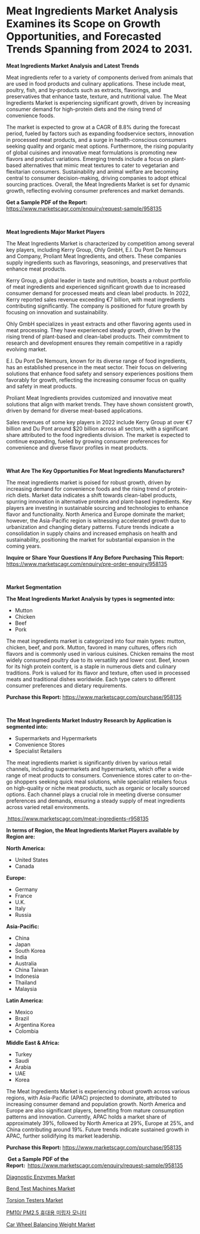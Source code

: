 <p><h1>Meat Ingredients Market Analysis Examines its Scope on Growth Opportunities, and Forecasted Trends Spanning from 2024 to 2031.</h1></p><p><strong>Meat Ingredients Market Analysis and Latest Trends</strong></p>
<p><p>Meat ingredients refer to a variety of components derived from animals that are used in food products and culinary applications. These include meat, poultry, fish, and by-products such as extracts, flavorings, and preservatives that enhance taste, texture, and nutritional value. The Meat Ingredients Market is experiencing significant growth, driven by increasing consumer demand for high-protein diets and the rising trend of convenience foods. </p><p>The market is expected to grow at a CAGR of 8.8% during the forecast period, fueled by factors such as expanding foodservice sectors, innovation in processed meat products, and a surge in health-conscious consumers seeking quality and organic meat options. Furthermore, the rising popularity of global cuisines and innovative meat formulations is promoting new flavors and product variations. Emerging trends include a focus on plant-based alternatives that mimic meat textures to cater to vegetarian and flexitarian consumers. Sustainability and animal welfare are becoming central to consumer decision-making, driving companies to adopt ethical sourcing practices. Overall, the Meat Ingredients Market is set for dynamic growth, reflecting evolving consumer preferences and market demands.</p></p>
<p><strong>Get a Sample PDF of the Report:&nbsp;</strong> <a href="https://www.marketscagr.com/enquiry/request-sample/958135">https://www.marketscagr.com/enquiry/request-sample/958135</a></p>
<p>&nbsp;</p>
<p><strong>Meat Ingredients Major Market Players</strong></p>
<p><p>The Meat Ingredients Market is characterized by competition among several key players, including Kerry Group, Ohly GmbH, E.I. Du Pont De Nemours and Company, Proliant Meat Ingredients, and others. These companies supply ingredients such as flavorings, seasonings, and preservatives that enhance meat products.</p><p>Kerry Group, a global leader in taste and nutrition, boasts a robust portfolio of meat ingredients and experienced significant growth due to increased consumer demand for processed meats and clean label products. In 2022, Kerry reported sales revenue exceeding €7 billion, with meat ingredients contributing significantly. The company is positioned for future growth by focusing on innovation and sustainability.</p><p>Ohly GmbH specializes in yeast extracts and other flavoring agents used in meat processing. They have experienced steady growth, driven by the rising trend of plant-based and clean-label products. Their commitment to research and development ensures they remain competitive in a rapidly evolving market.</p><p>E.I. Du Pont De Nemours, known for its diverse range of food ingredients, has an established presence in the meat sector. Their focus on delivering solutions that enhance food safety and sensory experiences positions them favorably for growth, reflecting the increasing consumer focus on quality and safety in meat products.</p><p>Proliant Meat Ingredients provides customized and innovative meat solutions that align with market trends. They have shown consistent growth, driven by demand for diverse meat-based applications. </p><p>Sales revenues of some key players in 2022 include Kerry Group at over €7 billion and Du Pont around $20 billion across all sectors, with a significant share attributed to the food ingredients division. The market is expected to continue expanding, fueled by growing consumer preferences for convenience and diverse flavor profiles in meat products.</p></p>
<p>&nbsp;</p>
<p><strong>What Are The Key Opportunities For Meat Ingredients Manufacturers?</strong></p>
<p><p>The meat ingredients market is poised for robust growth, driven by increasing demand for convenience foods and the rising trend of protein-rich diets. Market data indicates a shift towards clean-label products, spurring innovation in alternative proteins and plant-based ingredients. Key players are investing in sustainable sourcing and technologies to enhance flavor and functionality. North America and Europe dominate the market; however, the Asia-Pacific region is witnessing accelerated growth due to urbanization and changing dietary patterns. Future trends indicate a consolidation in supply chains and increased emphasis on health and sustainability, positioning the market for substantial expansion in the coming years.</p></p>
<p><strong>Inquire or Share Your Questions If Any Before Purchasing This Report:</strong> <a href="https://www.marketscagr.com/enquiry/pre-order-enquiry/958135">https://www.marketscagr.com/enquiry/pre-order-enquiry/958135</a></p>
<p>&nbsp;</p>
<p><strong>Market Segmentation</strong></p>
<p><strong>The Meat Ingredients Market Analysis by types is segmented into:</strong></p>
<p><ul><li>Mutton</li><li>Chicken</li><li>Beef</li><li>Pork</li></ul></p>
<p><p>The meat ingredients market is categorized into four main types: mutton, chicken, beef, and pork. Mutton, favored in many cultures, offers rich flavors and is commonly used in various cuisines. Chicken remains the most widely consumed poultry due to its versatility and lower cost. Beef, known for its high protein content, is a staple in numerous diets and culinary traditions. Pork is valued for its flavor and texture, often used in processed meats and traditional dishes worldwide. Each type caters to different consumer preferences and dietary requirements.</p></p>
<p><strong>Purchase this Report:&nbsp;</strong><a href="https://www.marketscagr.com/purchase/958135">https://www.marketscagr.com/purchase/958135</a></p>
<p>&nbsp;</p>
<p><strong>The Meat Ingredients Market Industry Research by Application is segmented into:</strong></p>
<p><ul><li>Supermarkets and Hypermarkets</li><li>Convenience Stores</li><li>Specialist Retailers</li></ul></p>
<p><p>The meat ingredients market is significantly driven by various retail channels, including supermarkets and hypermarkets, which offer a wide range of meat products to consumers. Convenience stores cater to on-the-go shoppers seeking quick meal solutions, while specialist retailers focus on high-quality or niche meat products, such as organic or locally sourced options. Each channel plays a crucial role in meeting diverse consumer preferences and demands, ensuring a steady supply of meat ingredients across varied retail environments.</p></p>
<p><a href="https://www.marketscagr.com/meat-ingredients-r958135">&nbsp;https://www.marketscagr.com/meat-ingredients-r958135</a></p>
<p><strong>In terms of Region, the Meat Ingredients Market Players available by Region are:</strong></p>
<p>
    <p> <strong> North America: </strong>
        <ul>
            <li>United States</li>
            <li>Canada</li>
        </ul>
        </p> 
    <p> <strong> Europe: </strong>
        <ul>
            <li>Germany</li>
            <li>France</li>
            <li>U.K.</li>
            <li>Italy</li>
            <li>Russia</li>
        </ul>
        </p> 
    <p> <strong> Asia-Pacific: </strong>
        <ul>
            <li>China</li>
            <li>Japan</li>
            <li>South Korea</li>
            <li>India</li>
            <li>Australia</li>
            <li>China Taiwan</li>
            <li>Indonesia</li>
            <li>Thailand</li>
            <li>Malaysia</li>
        </ul>
        </p> 
    <p> <strong> Latin America: </strong>
        <ul>
            <li>Mexico</li>
            <li>Brazil</li>
            <li>Argentina Korea</li>
            <li>Colombia</li>
        </ul>
        </p> 
    <p> <strong> Middle East & Africa: </strong>
        <ul>
            <li>Turkey</li>
            <li>Saudi</li>
            <li>Arabia</li>
            <li>UAE</li>
            <li>Korea</li>
        </ul>
    </p>
    </p>
<p><p>The Meat Ingredients Market is experiencing robust growth across various regions, with Asia-Pacific (APAC) projected to dominate, attributed to increasing consumer demand and population growth. North America and Europe are also significant players, benefiting from mature consumption patterns and innovation. Currently, APAC holds a market share of approximately 39%, followed by North America at 29%, Europe at 25%, and China contributing around 19%. Future trends indicate sustained growth in APAC, further solidifying its market leadership.</p></p>
<p><strong>Purchase this Report: </strong><a href="https://www.marketscagr.com/purchase/958135">https://www.marketscagr.com/purchase/958135</a></p>
<p>&nbsp;<strong>Get a Sample PDF of the Report:&nbsp;&nbsp;</strong><a href="https://www.marketscagr.com/enquiry/request-sample/958135">https://www.marketscagr.com/enquiry/request-sample/958135</a></p>
<p><strong></strong></p>
<p><p><a href="https://github.com/julyju69/Market-Research-Report-List-5/blob/main/diagnostic-enzymes-market.md">Diagnostic Enzymes Market</a></p><p><a href="https://www.linkedin.com/pulse/bend-test-machines-market-investigation-industry-evolution-hkcaf?trackingId=%2Fu2wsLiUQJ6qMFL%2FEeomjw%3D%3D">Bend Test Machines Market</a></p><p><a href="https://www.linkedin.com/pulse/strategic-market-insights-navigating-global-torsion-testers-u3n5f?trackingId=axdlhzlKTvqAu3CFFXIYFQ%3D%3D">Torsion Testers Market</a></p><p><a href="https://medium.com/@czbtzkwc9/%EC%84%B8%EA%B3%84-pm10-pm2-5-dd16a16ff5a5">PM10/ PM2.5 휴대용 미립자 모니터</a></p><p><a href="https://issuu.com/reportprime-2/docs/car-wheel-balancing-weight-market-s_f904092c769b30">Car Wheel Balancing Weight Market</a></p></p>